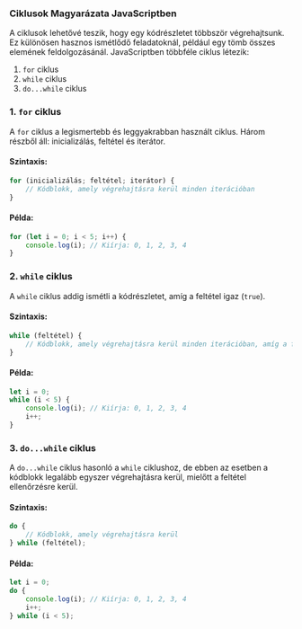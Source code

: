 ### Ciklusok Magyarázata JavaScriptben

A ciklusok lehetővé teszik, hogy egy kódrészletet többször végrehajtsunk. Ez különösen hasznos ismétlődő feladatoknál, például egy tömb összes elemének feldolgozásánál. JavaScriptben többféle ciklus létezik:

1. `for` ciklus
2. `while` ciklus
3. `do...while` ciklus

### 1. `for` ciklus

A `for` ciklus a legismertebb és leggyakrabban használt ciklus. Három részből áll: inicializálás, feltétel és iterátor.

#### Szintaxis:

```javascript
for (inicializálás; feltétel; iterátor) {
    // Kódblokk, amely végrehajtásra kerül minden iterációban
}
```

#### Példa:

```javascript
for (let i = 0; i < 5; i++) {
    console.log(i); // Kiírja: 0, 1, 2, 3, 4
}
```

### 2. `while` ciklus

A `while` ciklus addig ismétli a kódrészletet, amíg a feltétel igaz (`true`).

#### Szintaxis:

```javascript
while (feltétel) {
    // Kódblokk, amely végrehajtásra kerül minden iterációban, amíg a feltétel igaz
}
```

#### Példa:

```javascript
let i = 0;
while (i < 5) {
    console.log(i); // Kiírja: 0, 1, 2, 3, 4
    i++;
}
```

### 3. `do...while` ciklus

A `do...while` ciklus hasonló a `while` ciklushoz, de ebben az esetben a kódblokk legalább egyszer végrehajtásra kerül, mielőtt a feltétel ellenőrzésre kerül.

#### Szintaxis:

```javascript
do {
    // Kódblokk, amely végrehajtásra kerül
} while (feltétel);
```

#### Példa:

```javascript
let i = 0;
do {
    console.log(i); // Kiírja: 0, 1, 2, 3, 4
    i++;
} while (i < 5);
```
